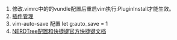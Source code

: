 1. 修改.vimrc中的的vundle配置后重启vim执行:PluginInstall才能生效。     
1. [插件管理](https://github.com/VundleVim/Vundle.vim)       
1. vim-auto-save 配置 let g:auto_save = 1      
1. [NERDTree配置和快捷键](https://blog.csdn.net/Demorngel/article/details/69053717)[官方快捷键文档](https://github.com/scrooloose/nerdtree/blob/master/doc/NERDTree.txt)                   
